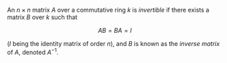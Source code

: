 An $n\times n$ matrix $A$ over a commutative ring $k$ is *invertible* if there exists a matrix $B$ over $k$ such that

$$
AB = BA = I
$$

($I$ being the identity matrix of order $n$), and $B$ is known as the *inverse matrix* of $A$, denoted $A^{-1}$.
